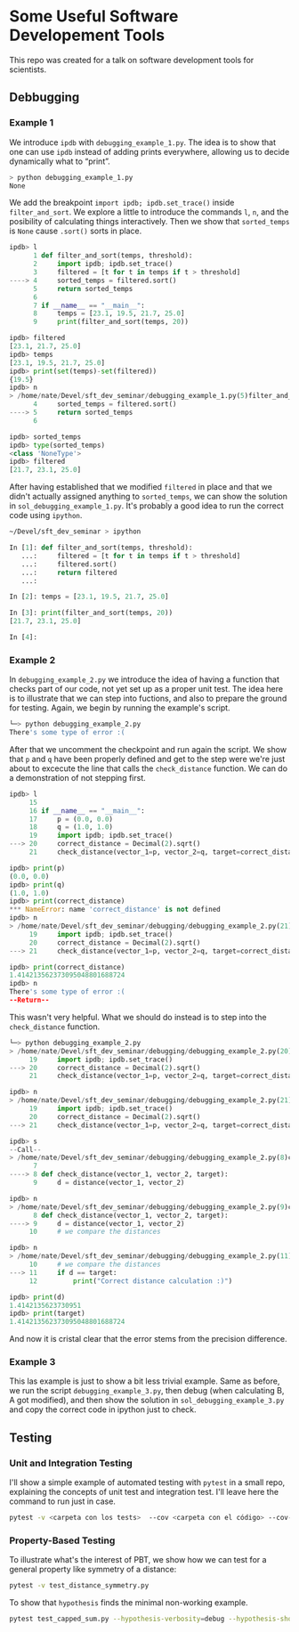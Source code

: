 # Some Useful Software Developement Tools
This repo was created for a talk on software development tools for scientists.
## Debbugging
### Example 1
We introduce `ipdb` with `debugging_example_1.py`. The idea is to show that one can use `ipdb` instead of adding prints everywhere, allowing us to decide dynamically what to “print”.

```Bash
> python debugging_example_1.py
None
```
We add the breakpoint `import ipdb; ipdb.set_trace()` inside `filter_and_sort`. We explore a little to introduce the commands `l`, `n`, and the posibility of calculating things interactively. Then we show that `sorted_temps` is `None` cause `.sort()` sorts in place.
```Python
ipdb> l
      1 def filter_and_sort(temps, threshold):
      2     import ipdb; ipdb.set_trace()
      3     filtered = [t for t in temps if t > threshold]
----> 4     sorted_temps = filtered.sort()
      5     return sorted_temps
      6
      7 if __name__ == "__main__":
      8     temps = [23.1, 19.5, 21.7, 25.0]
      9     print(filter_and_sort(temps, 20))

ipdb> filtered
[23.1, 21.7, 25.0]
ipdb> temps
[23.1, 19.5, 21.7, 25.0]
ipdb> print(set(temps)-set(filtered))
{19.5}
ipdb> n
> /home/nate/Devel/sft_dev_seminar/debugging_example_1.py(5)filter_and_sort()
      4     sorted_temps = filtered.sort()
----> 5     return sorted_temps
      6

ipdb> sorted_temps
ipdb> type(sorted_temps)
<class 'NoneType'>
ipdb> filtered
[21.7, 23.1, 25.0]
```
After having established that we modified `filtered` in place and that we didn't actually assigned anything to `sorted_temps`, we can show the solution in `sol_debugging_example_1.py`. It's probably a good idea to run the correct code using `ipython`.
```Bash
~/Devel/sft_dev_seminar > ipython
```
```Python
In [1]: def filter_and_sort(temps, threshold):
   ...:     filtered = [t for t in temps if t > threshold]
   ...:     filtered.sort()
   ...:     return filtered
   ...:

In [2]: temps = [23.1, 19.5, 21.7, 25.0]

In [3]: print(filter_and_sort(temps, 20))
[21.7, 23.1, 25.0]

In [4]:
```

### Example 2
In `debugging_example_2.py` we introduce the idea of having a function that checks part of our code, not yet set up as a proper unit test. The idea here is to illustrate that we can step into fuctions, and also to prepare the ground for testing. Again, we begin by running the example's script.
```Bash
└─> python debugging_example_2.py
There's some type of error :(
```
After that we uncomment the checkpoint and run again the script. We show that `p` and `q` have been properly defined and get to the step were we're just about to excecute the line that calls the `check_distance` function. We can do a demonstration of not stepping first.

```Python
ipdb> l
     15
     16 if __name__ == "__main__":
     17     p = (0.0, 0.0)
     18     q = (1.0, 1.0)
     19     import ipdb; ipdb.set_trace()
---> 20     correct_distance = Decimal(2).sqrt()
     21     check_distance(vector_1=p, vector_2=q, target=correct_distance)

ipdb> print(p)
(0.0, 0.0)
ipdb> print(q)
(1.0, 1.0)
ipdb> print(correct_distance)
*** NameError: name 'correct_distance' is not defined
ipdb> n
> /home/nate/Devel/sft_dev_seminar/debugging/debugging_example_2.py(21)<module>()
     19     import ipdb; ipdb.set_trace()
     20     correct_distance = Decimal(2).sqrt()
---> 21     check_distance(vector_1=p, vector_2=q, target=correct_distance)

ipdb> print(correct_distance)
1.414213562373095048801688724
ipdb> n
There's some type of error :(
--Return--
```
This wasn't very helpful. What we should do instead is to step into the `check_distance` function.

```Python
└─> python debugging_example_2.py
> /home/nate/Devel/sft_dev_seminar/debugging/debugging_example_2.py(20)<module>()
     19     import ipdb; ipdb.set_trace()
---> 20     correct_distance = Decimal(2).sqrt()
     21     check_distance(vector_1=p, vector_2=q, target=correct_distance)

ipdb> n
> /home/nate/Devel/sft_dev_seminar/debugging/debugging_example_2.py(21)<module>()
     19     import ipdb; ipdb.set_trace()
     20     correct_distance = Decimal(2).sqrt()
---> 21     check_distance(vector_1=p, vector_2=q, target=correct_distance)

ipdb> s
--Call--
> /home/nate/Devel/sft_dev_seminar/debugging/debugging_example_2.py(8)check_distance()
      7
----> 8 def check_distance(vector_1, vector_2, target):
      9     d = distance(vector_1, vector_2)

ipdb> n
> /home/nate/Devel/sft_dev_seminar/debugging/debugging_example_2.py(9)check_distance()
      8 def check_distance(vector_1, vector_2, target):
----> 9     d = distance(vector_1, vector_2)
     10     # we compare the distances

ipdb> n
> /home/nate/Devel/sft_dev_seminar/debugging/debugging_example_2.py(11)check_distance()
     10     # we compare the distances
---> 11     if d == target:
     12         print("Correct distance calculation :)")

ipdb> print(d)
1.4142135623730951
ipdb> print(target)
1.414213562373095048801688724
```
And now it is cristal clear that the error stems from the precision difference.

### Example 3
This las example is just to show a bit less trivial example. Same as before, we run the script `debugging_example_3.py`, then debug (when calculating B, A got modified), and then show the solution in `sol_debugging_example_3.py` and copy the correct code in ipython just to check.

## Testing
### Unit and Integration Testing
I'll show a simple example of automated testing with `pytest` in a small repo, explaining the concepts of unit test and integration test. I'll leave here the command to run just in case.
```Bash
pytest -v <carpeta con los tests>  --cov <carpeta con el código> --cov-fail-under 90 --cov-report term-missing
```

### Property-Based Testing
To illustrate what's the interest of PBT, we show how we can test for a general property like symmetry of a distance:
```bash
pytest -v test_distance_symmetry.py
```
To show that `hypothesis` finds the minimal non-working example.
```Bash
pytest test_capped_sum.py --hypothesis-verbosity=debug --hypothesis-show-statistics
```

